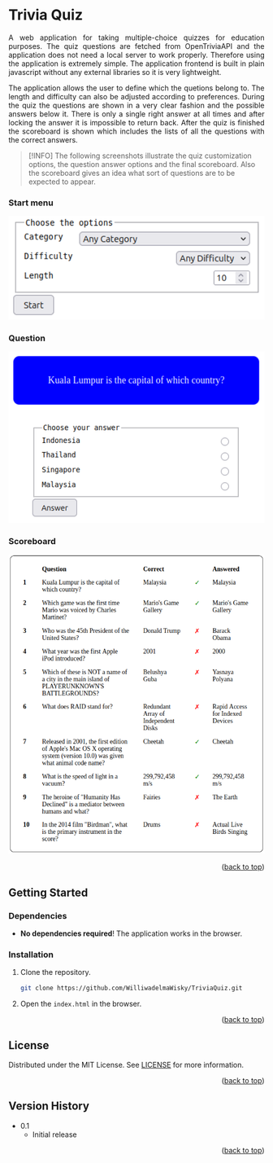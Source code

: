 <a id="readme-top"></a>

# Trivia Quiz
<p align="justify">
    A web application for taking multiple-choice quizzes for education purposes. The quiz questions are fetched from OpenTriviaAPI and the application does not need a local server to work properly. Therefore using the application is extremely simple. The application frontend is built in plain javascript without any external libraries so it is very lightweight.
</p>

<p align="justify">
    The application allows the user to define which the quetions belong to. The length and difficulty can also be adjusted according to preferences. During the quiz the questions are shown in a very clear fashion and the possible answers below it. There is only a single right answer at all times and after locking the answer it is impossible to return back. After the quiz is finished the scoreboard is shown which includes the lists of all the questions with the correct answers.
</p>

> [!INFO]
> The following screenshots illustrate the quiz customization options, the question answer options and the final scoreboard. Also the scoreboard gives an idea what sort of questions are to be expected to appear.

### Start menu
<img src="https://github.com/WilliwadelmaWisky/TriviaQuiz/blob/assets/start_screenshot.png?raw=true" alt="drawing" width="512"/>

### Question
<img src="https://github.com/WilliwadelmaWisky/TriviaQuiz/blob/assets/question_screenshot.png?raw=true" alt="drawing" width="512"/>

### Scoreboard
<img src="https://github.com/WilliwadelmaWisky/TriviaQuiz/blob/assets/score_screenshot.png?raw=true" alt="drawing" width="512"/>

<p align="right">(<a href="#readme-top">back to top</a>)</p>

## Getting Started
### Dependencies
- **No dependencies required**! The application works in the browser.

### Installation
1. Clone the repository.
   ```sh
   git clone https://github.com/WilliwadelmaWisky/TriviaQuiz.git
   ```
2. Open the `index.html` in the browser.

<p align="right">(<a href="#readme-top">back to top</a>)</p>

## License
Distributed under the MIT License. See <a href="./LICENSE">LICENSE</a> for more information.

<p align="right">(<a href="#readme-top">back to top</a>)</p>

## Version History

- 0.1
    - Initial release

<p align="right">(<a href="#readme-top">back to top</a>)</p>


